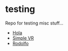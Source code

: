 # testing
Repo for testing misc stuff...

* [Hola](hola.html)
* [Simple VR](simplevr.html)
* [Rodolfo](Rodolfillo.html)
